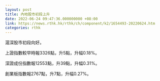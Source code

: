 ```yaml
---
layout: post
title: 內地股市初段上升
date: 2022-06-24 09:47:36.000000000 +08:00
link: https://news.rthk.hk/rthk/ch/component/k2/1654493-20220624.htm
categories: rthk
---
```


滬深股市初段向好。

上證指數較早時報3326點，升5點，升幅0.18%。

深證成份指數報12553點，升39點，升幅0.31%。

創業板指數報2767點，升7點，升幅0.27%。
